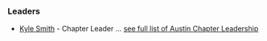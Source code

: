 ### Leaders

* [Kyle Smith](mailto://kyle.smith@owasp.org) - Chapter Leader
... [see full list of Austin Chapter Leadership](leadership.md)
